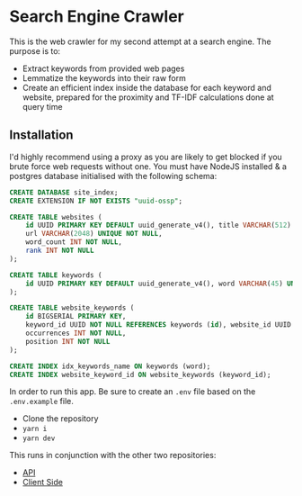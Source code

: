 # Search Engine Crawler

This is the web crawler for my second attempt at a search engine. The purpose is to:

-   Extract keywords from provided web pages
-   Lemmatize the keywords into their raw form
-   Create an efficient index inside the database for each keyword and website, prepared for the proximity and TF-IDF calculations done at query time

## Installation
I'd highly recommend using a proxy as you are likely to get blocked if you brute force web requests without one. You must have NodeJS installed & a postgres database initialised with the following schema:
```sql
CREATE DATABASE site_index;
CREATE EXTENSION IF NOT EXISTS "uuid-ossp";

CREATE TABLE websites (
    id UUID PRIMARY KEY DEFAULT uuid_generate_v4(), title VARCHAR(512) NOT NULL, description TEXT NOT NULL,
    url VARCHAR(2048) UNIQUE NOT NULL,
    word_count INT NOT NULL,
    rank INT NOT NULL
);

CREATE TABLE keywords (
    id UUID PRIMARY KEY DEFAULT uuid_generate_v4(), word VARCHAR(45) UNIQUE NOT NULL, documents_containing_word BIGINT
);

CREATE TABLE website_keywords (
    id BIGSERIAL PRIMARY KEY,
    keyword_id UUID NOT NULL REFERENCES keywords (id), website_id UUID NOT NULL REFERENCES websites(id),
    occurrences INT NOT NULL,
    position INT NOT NULL
);

CREATE INDEX idx_keywords_name ON keywords (word);
CREATE INDEX website_keyword_id ON website_keywords (keyword_id);
```

In order to run this app. Be sure to create an `.env` file based on the `.env.example` file.

- Clone the repository
- `yarn i`
- `yarn dev`

This runs in conjunction with the other two repositories:
- [API](https://github.com/conaticus/search-engine-api)
- [Client Side](https://github.com/conaticus/search-engine-client)
